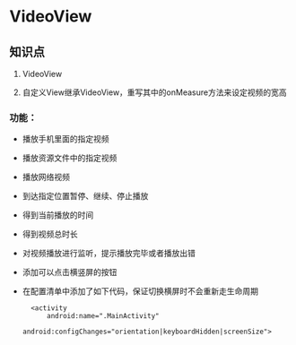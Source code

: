 
# VideoView

## 知识点

1. VideoView

2. 自定义View继承VideoView，重写其中的onMeasure方法来设定视频的宽高

### 功能：

* 播放手机里面的指定视频

* 播放资源文件中的指定视频

* 播放网络视频

* 到达指定位置暂停、继续、停止播放

* 得到当前播放的时间

* 得到视频总时长

* 对视频播放进行监听，提示播放完毕或者播放出错

* 添加可以点击横竖屏的按钮

* 在配置清单中添加了如下代码，保证切换横屏时不会重新走生命周期

		<activity
            android:name=".MainActivity"
            android:configChanges="orientation|keyboardHidden|screenSize">

